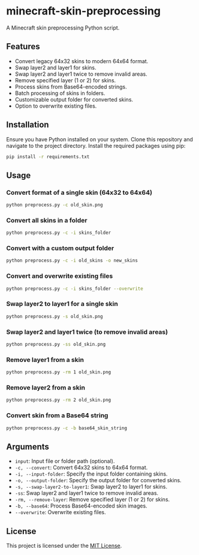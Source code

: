 # minecraft-skin-preprocessing

A Minecraft skin preprocessing Python script.

## Features

- Convert legacy 64x32 skins to modern 64x64 format.
- Swap layer2 and layer1 for skins.
- Swap layer2 and layer1 twice to remove invalid areas.
- Remove specified layer (1 or 2) for skins.
- Process skins from Base64-encoded strings.
- Batch processing of skins in folders.
- Customizable output folder for converted skins.
- Option to overwrite existing files.

## Installation

Ensure you have Python installed on your system. Clone this repository and navigate to the project directory.
Install the required packages using pip:

```bash
pip install -r requirements.txt
```

## Usage

### Convert format of a single skin (64x32 to 64x64)
```bash
python preprocess.py -c old_skin.png
```

### Convert all skins in a folder
```bash
python preprocess.py -c -i skins_folder
```

### Convert with a custom output folder
```bash
python preprocess.py -c -i old_skins -o new_skins
```

### Convert and overwrite existing files
```bash
python preprocess.py -c -i skins_folder --overwrite
```

### Swap layer2 to layer1 for a single skin
```bash
python preprocess.py -s old_skin.png
```

### Swap layer2 and layer1 twice (to remove invalid areas)
```bash
python preprocess.py -ss old_skin.png
```

### Remove layer1 from a skin
```bash
python preprocess.py -rm 1 old_skin.png
```

### Remove layer2 from a skin
```bash
python preprocess.py -rm 2 old_skin.png
```

### Convert skin from a Base64 string
```bash
python preprocess.py -c -b base64_skin_string
```

## Arguments

- `input`: Input file or folder path (optional).
- `-c, --convert`: Convert 64x32 skins to 64x64 format.
- `-i, --input-folder`: Specify the input folder containing skins.
- `-o, --output-folder`: Specify the output folder for converted skins.
- `-s, --swap-layer2-to-layer1`: Swap layer2 to layer1 for skins.
- `-ss`: Swap layer2 and layer1 twice to remove invalid areas.
- `-rm, --remove-layer`: Remove specified layer (1 or 2) for skins.
- `-b, --base64`: Process Base64-encoded skin images.
- `--overwrite`: Overwrite existing files.

## License

This project is licensed under the [MIT License](LICENSE).